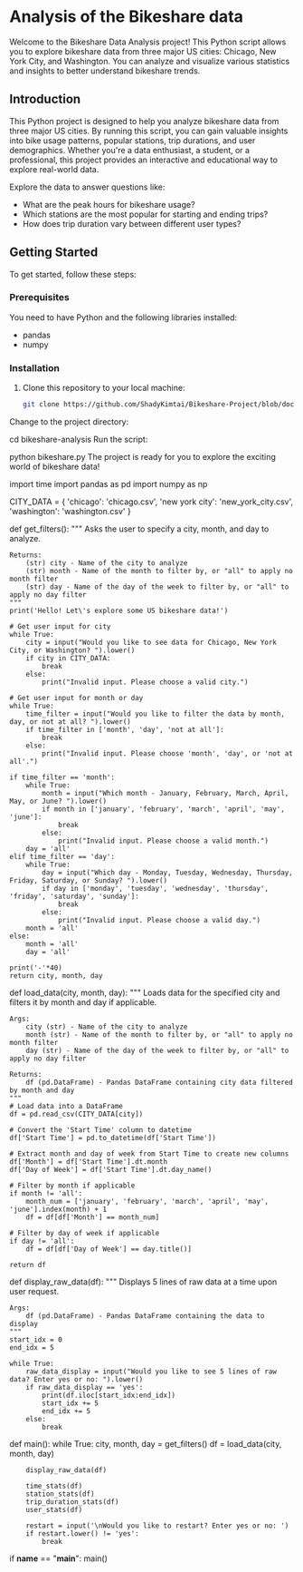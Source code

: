 # Analysis of the Bikeshare data

Welcome to the Bikeshare Data Analysis project! This Python script allows you to explore bikeshare data from three major US cities: Chicago, New York City, and Washington.
You can analyze and visualize various statistics and insights to better understand bikeshare trends.

## Introduction

This Python project is designed to help you analyze bikeshare data from three major US cities.
By running this script, you can gain valuable insights into bike usage patterns, popular stations, trip durations, and user demographics. Whether you're a data enthusiast, a student, or a professional, this project provides an interactive and educational way to explore real-world data.

Explore the data to answer questions like:
- What are the peak hours for bikeshare usage?
- Which stations are the most popular for starting and ending trips?
- How does trip duration vary between different user types?

## Getting Started

To get started, follow these steps:

### Prerequisites

You need to have Python and the following libraries installed:

- pandas
- numpy

### Installation

1. Clone this repository to your local machine:

   ```bash
   git clone https://github.com/ShadyKimtai/Bikeshare-Project/blob/documentation/bikeshare_myproject.py
Change to the project directory:

cd bikeshare-analysis
Run the script:

python bikeshare.py
The project is ready for you to explore the exciting world of bikeshare data!




import time
import pandas as pd
import numpy as np

CITY_DATA = {
    'chicago': 'chicago.csv',
    'new york city': 'new_york_city.csv',
    'washington': 'washington.csv'
}

def get_filters():
    """
    Asks the user to specify a city, month, and day to analyze.

    Returns:
        (str) city - Name of the city to analyze
        (str) month - Name of the month to filter by, or "all" to apply no month filter
        (str) day - Name of the day of the week to filter by, or "all" to apply no day filter
    """
    print('Hello! Let\'s explore some US bikeshare data!')

    # Get user input for city
    while True:
        city = input("Would you like to see data for Chicago, New York City, or Washington? ").lower()
        if city in CITY_DATA:
            break
        else:
            print("Invalid input. Please choose a valid city.")

    # Get user input for month or day
    while True:
        time_filter = input("Would you like to filter the data by month, day, or not at all? ").lower()
        if time_filter in ['month', 'day', 'not at all']:
            break
        else:
            print("Invalid input. Please choose 'month', 'day', or 'not at all'.")

    if time_filter == 'month':
        while True:
            month = input("Which month - January, February, March, April, May, or June? ").lower()
            if month in ['january', 'february', 'march', 'april', 'may', 'june']:
                break
            else:
                print("Invalid input. Please choose a valid month.")
        day = 'all'
    elif time_filter == 'day':
        while True:
            day = input("Which day - Monday, Tuesday, Wednesday, Thursday, Friday, Saturday, or Sunday? ").lower()
            if day in ['monday', 'tuesday', 'wednesday', 'thursday', 'friday', 'saturday', 'sunday']:
                break
            else:
                print("Invalid input. Please choose a valid day.")
        month = 'all'
    else:
        month = 'all'
        day = 'all'

    print('-'*40)
    return city, month, day

def load_data(city, month, day):
    """
    Loads data for the specified city and filters it by month and day if applicable.

    Args:
        city (str) - Name of the city to analyze
        month (str) - Name of the month to filter by, or "all" to apply no month filter
        day (str) - Name of the day of the week to filter by, or "all" to apply no day filter

    Returns:
        df (pd.DataFrame) - Pandas DataFrame containing city data filtered by month and day
    """
    # Load data into a DataFrame
    df = pd.read_csv(CITY_DATA[city])

    # Convert the 'Start Time' column to datetime
    df['Start Time'] = pd.to_datetime(df['Start Time'])

    # Extract month and day of week from Start Time to create new columns
    df['Month'] = df['Start Time'].dt.month
    df['Day of Week'] = df['Start Time'].dt.day_name()

    # Filter by month if applicable
    if month != 'all':
        month_num = ['january', 'february', 'march', 'april', 'may', 'june'].index(month) + 1
        df = df[df['Month'] == month_num]

    # Filter by day of week if applicable
    if day != 'all':
        df = df[df['Day of Week'] == day.title()]

    return df

def display_raw_data(df):
    """
    Displays 5 lines of raw data at a time upon user request.

    Args:
        df (pd.DataFrame) - Pandas DataFrame containing the data to display
    """
    start_idx = 0
    end_idx = 5

    while True:
        raw_data_display = input("Would you like to see 5 lines of raw data? Enter yes or no: ").lower()
        if raw_data_display == 'yes':
            print(df.iloc[start_idx:end_idx])
            start_idx += 5
            end_idx += 5
        else:
            break

def main():
    while True:
        city, month, day = get_filters()
        df = load_data(city, month, day)

        display_raw_data(df)

        time_stats(df)
        station_stats(df)
        trip_duration_stats(df)
        user_stats(df)

        restart = input('\nWould you like to restart? Enter yes or no: ')
        if restart.lower() != 'yes':
            break

if __name__ == "__main__":
    main()
